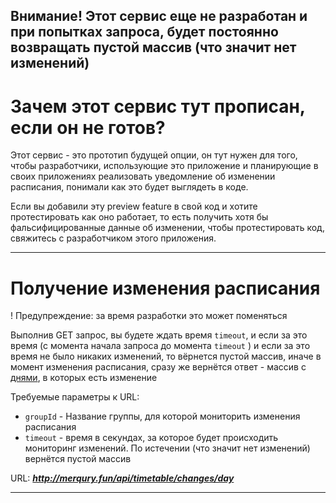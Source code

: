 <h2>Внимание! Этот сервис еще не разработан и при попытках запроса,
 будет постоянно возвращать пустой массив (что значит нет изменений)</h2>

# Зачем этот сервис тут прописан, если он не готов?

Этот сервис - это прототип будущей опции, он тут нужен для того, чтобы разработчики, использующие это приложение
и планирующие в своих приложениях реализовать уведомление об изменении расписания, понимали как это будет 
выглядеть в коде.

Если вы добавили эту preview feature в свой код и хотите протестировать как оно работает, то есть получить
хотя бы фальсифицированные данные об изменении, чтобы протестировать код, свяжитесь с разработчиком этого 
приложения.

<hr>

# Получение изменения расписания

! Предупреждение: за время разработки это может поменяться

Выполнив GET запрос, вы будете ждать время `timeout`, и если за это время (с момента начала запроса до момента `timeout`
) и если за это время не было никаких изменений, то вёрнется пустой массив, иначе в момент изменения расписания, сразу
же вернётся ответ - массив с [днями](../TimetableService/dto_models.md#модель-дня-расписания-для-группы), в которых есть 
изменение

Требуемые параметры к URL:
* `groupId` - Название группы, для которой мониторить изменения расписания
* `timeout` - время в секундах, за которое будет происходить мониторинг изменений. По истечении (что значит нет изменений) вернётся пустой массив

URL: ***http://merqury.fun/api/timetable/changes/day***
<hr>